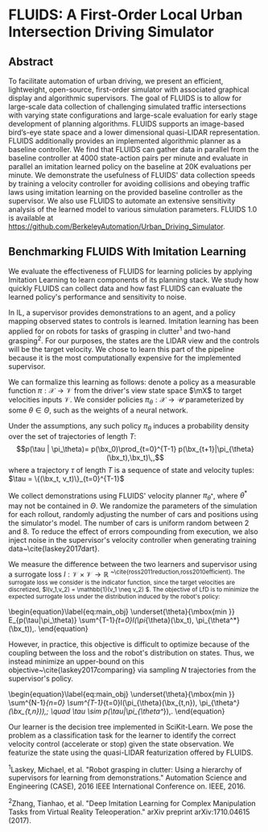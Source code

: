 # FLUIDS: A First-Order Local Urban Intersection Driving Simulator

## Abstract

To facilitate automation of urban driving, we present an efficient, lightweight, open-source, first-order simulator with associated graphical display and algorithmic supervisors. The goal of FLUIDS is to allow for large-scale data collection of challenging simulated traffic intersections with varying state configurations and large-scale evaluation for early stage development of planning algorithms.  FLUIDS supports an image-based bird’s-eye state space and a lower dimensional quasi-LIDAR representation. FLUIDS additionally provides an implemented algorithmic planner as a baseline controller. We find that FLUIDS can gather data in parallel from the baseline controller at 4000 state-action pairs per minute and evaluate in parallel an imitation learned policy on the baseline at 20K evaluations per minute. We demonstrate the usefulness of FLUIDS' data collection speeds by training a velocity controller for avoiding collisions and obeying traffic laws using imitation learning on the provided baseline controller as the supervisor. We also use FLUIDS to automate an extensive sensitivity analysis of the learned model to various simulation parameters. FLUIDS 1.0 is available at https://github.com/BerkeleyAutomation/Urban_Driving_Simulator.

## Benchmarking FLUIDS With Imitation Learning
We evaluate the effectiveness of FLUIDS for learning policies by applying Imitation Learning to learn components of its planning stack. We study how quickly FLUIDS can collect data and how fast FLUIDS can evaluate the learned policy's performance and sensitivity to noise.

In IL, a supervisor provides demonstrations to an agent, and a policy mapping observed states to controls is learned. Imitation learning has been applied for on robots for tasks of grasping in clutter<sup>1</sup> and two-hand grasping<sup>2</sup>. For our purposes, the states are the LIDAR view and the controls will be the target velocity. We chose to learn this part of the pipeline because it is the most computationally expensive for the implemented supervisor. 

We can formalize this learning as follows: denote a policy as a measurable function $\pi: \mathcal{X} \to \mathcal{V}$ from the driver's view state space $\mX$ to target velocities inputs $\mathcal{V}$. We consider policies $\pi_{\theta}:\mathcal{X}\to \mathcal{U}$ parameterized by some $\theta\in \Theta$, such as the weights of a neural network.

Under the assumptions, any such policy $\pi_{\theta}$ induces a probability density over the set of trajectories of length $T$: $$p(\tau | \pi_\theta)=
p(\bx_0)\prod_{t=0}^{T-1} p(\bx_{t+1}|\pi_{\theta}(\bx_t),\bx_t)\,,$$
where a trajectory $\tau$ of length $T$ is a sequence of state and velocity tuples: $\tau = \{(\bx_t, v_t)\}_{t=0}^{T-1}$


We collect demonstrations using FLUIDS' velocity planner  $\pi_{\theta^*}$, where $\theta^*$ may not be contained in $\Theta$. We randomize the parameters of the simulation for each rollout, randomly adjusting the number of cars and positions using the simulator's model. The number of cars is uniform random between 2 and 8. To reduce the effect of errors compounding from execution, we also inject noise in the supervisor's velocity controller when generating training data~\cite{laskey2017dart}.

We measure the difference between the two learners and supervisor using a surrogate loss $l : \mathcal{V} \times \mathcal{V} \rightarrow \mathbb{R}$ <sup>~\cite{ross2011reduction,ross2010efficient}.
The surrogate loss we consider is the indicator function, since the target velocities are discretized, $l(v_1,v_2) = \mathbb{1}(v_1 \neq v_2) $. The objective of LfD is to minimize the expected surrogate loss under the distribution induced by the robot's policy:

\begin{equation}\label{eq:main_obj}
\underset{\theta}{\mbox{min }} E_{p(\tau|\pi_\theta)} \sum^{T-1}_{t=0}l(\pi_{\theta}(\bx_t), \pi_{\theta^*}(\bx_t))\,.
\end{equation}

However, in practice, this objective is difficult to optimize because of the coupling between the loss and the robot's distribution on states. Thus, we instead minimize an upper-bound on this objective~\cite{laskey2017comparing} via sampling $N$ trajectories from the supervisor's policy. 

\begin{equation}\label{eq:main_obj}
\underset{\theta}{\mbox{min }} \sum^{N-1}_{n=0} \sum^{T-1}_{t=0}l(\pi_{\theta}(\bx_{t,n}), \pi_{\theta^*}(\bx_{t,n}))\,; \quad \tau \sim p(\tau|\pi_{\theta^*})\,.
\end{equation}

Our learner is the decision tree implemented in SciKit-Learn. We pose the problem as a classification task for the learner to identify the correct velocity control (accelerate or stop) given the state observation. We featurize the state using the quasi-LIDAR featurization offered by FLUIDS. 


<sup>1</sup>Laskey, Michael, et al. "Robot grasping in clutter: Using a hierarchy of supervisors for learning from demonstrations." Automation Science and Engineering (CASE), 2016 IEEE International Conference on. IEEE, 2016.

<sup>2</sup>Zhang, Tianhao, et al. "Deep Imitation Learning for Complex Manipulation Tasks from Virtual Reality Teleoperation." arXiv preprint arXiv:1710.04615 (2017).
